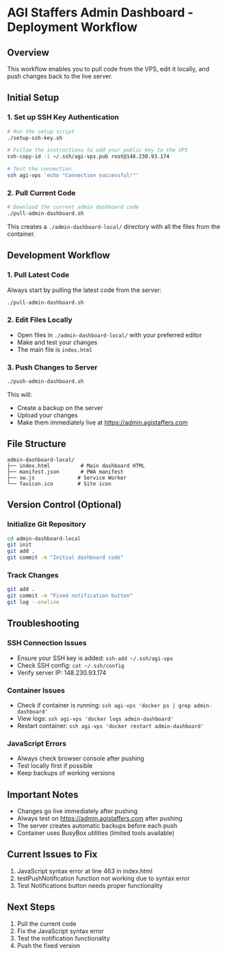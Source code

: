 # AGI Staffers Admin Dashboard - Deployment Workflow

## Overview
This workflow enables you to pull code from the VPS, edit it locally, and push changes back to the live server.

## Initial Setup

### 1. Set up SSH Key Authentication
```bash
# Run the setup script
./setup-ssh-key.sh

# Follow the instructions to add your public key to the VPS
ssh-copy-id -i ~/.ssh/agi-vps.pub root@148.230.93.174

# Test the connection
ssh agi-vps 'echo "Connection successful!"'
```

### 2. Pull Current Code
```bash
# Download the current admin dashboard code
./pull-admin-dashboard.sh
```

This creates a `./admin-dashboard-local/` directory with all the files from the container.

## Development Workflow

### 1. Pull Latest Code
Always start by pulling the latest code from the server:
```bash
./pull-admin-dashboard.sh
```

### 2. Edit Files Locally
- Open files in `./admin-dashboard-local/` with your preferred editor
- Make and test your changes
- The main file is `index.html`

### 3. Push Changes to Server
```bash
./push-admin-dashboard.sh
```

This will:
- Create a backup on the server
- Upload your changes
- Make them immediately live at https://admin.agistaffers.com

## File Structure
```
admin-dashboard-local/
├── index.html          # Main dashboard HTML
├── manifest.json       # PWA manifest
├── sw.js              # Service Worker
└── favicon.ico        # Site icon
```

## Version Control (Optional)

### Initialize Git Repository
```bash
cd admin-dashboard-local
git init
git add .
git commit -m "Initial dashboard code"
```

### Track Changes
```bash
git add .
git commit -m "Fixed notification button"
git log --oneline
```

## Troubleshooting

### SSH Connection Issues
- Ensure your SSH key is added: `ssh-add ~/.ssh/agi-vps`
- Check SSH config: `cat ~/.ssh/config`
- Verify server IP: 148.230.93.174

### Container Issues
- Check if container is running: `ssh agi-vps 'docker ps | grep admin-dashboard'`
- View logs: `ssh agi-vps 'docker logs admin-dashboard'`
- Restart container: `ssh agi-vps 'docker restart admin-dashboard'`

### JavaScript Errors
- Always check browser console after pushing
- Test locally first if possible
- Keep backups of working versions

## Important Notes
- Changes go live immediately after pushing
- Always test on https://admin.agistaffers.com after pushing
- The server creates automatic backups before each push
- Container uses BusyBox utilities (limited tools available)

## Current Issues to Fix
1. JavaScript syntax error at line 463 in index.html
2. testPushNotification function not working due to syntax error
3. Test Notifications button needs proper functionality

## Next Steps
1. Pull the current code
2. Fix the JavaScript syntax error
3. Test the notification functionality
4. Push the fixed version